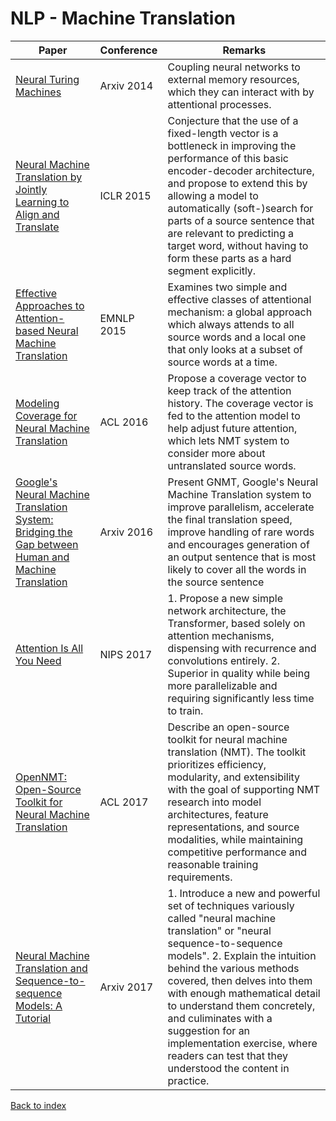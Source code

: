 # NLP - Machine Translation
|Paper|Conference|Remarks
|--|--|--|
|[Neural Turing Machines](https://arxiv.org/pdf/1410.5401)|Arxiv 2014|Coupling neural networks to external memory resources, which they can interact with by attentional processes.|
|[Neural Machine Translation by Jointly Learning to Align and Translate](https://arxiv.org/pdf/1409.0473)|ICLR 2015|Conjecture that the use of a fixed-length vector is a bottleneck in improving the performance of this basic encoder-decoder architecture, and propose to extend this by allowing a model to automatically (soft-)search for parts of a source sentence that are relevant to predicting a target word, without having to form these parts as a hard segment explicitly.|
|[Effective Approaches to Attention-based Neural Machine Translation](https://arxiv.org/pdf/1508.04025)|EMNLP 2015|Examines two simple and effective classes of attentional mechanism: a global approach which always attends to all source words and a local one that only looks at a subset of source words at a time.|
|[Modeling Coverage for Neural Machine Translation](https://arxiv.org/pdf/1601.04811)|ACL 2016|Propose a coverage vector to keep track of the attention history. The coverage vector is fed to the attention model to help adjust future attention, which lets NMT system to consider more about untranslated source words.|
|[Google's Neural Machine Translation System: Bridging the Gap between Human and Machine Translation](https://arxiv.org/pdf/1609.08144)|Arxiv 2016|Present GNMT, Google's Neural Machine Translation system to improve parallelism, accelerate the final translation speed, improve handling of rare words and encourages generation of an output sentence that is most likely to cover all the words in the source sentence|
|[Attention Is All You Need](https://papers.nips.cc/paper/7181-attention-is-all-you-need.pdf)|NIPS 2017|1. Propose a new simple network architecture, the Transformer, based solely on attention mechanisms, dispensing with recurrence and convolutions entirely. 2. Superior in quality while being more parallelizable and requiring significantly less time to train.|
|[OpenNMT: Open-Source Toolkit for Neural Machine Translation](https://arxiv.org/pdf/1701.02810)|ACL 2017|Describe an open-source toolkit for neural machine translation (NMT). The toolkit prioritizes efficiency, modularity, and extensibility with the goal of supporting NMT research into model architectures, feature representations, and source modalities, while maintaining competitive performance and reasonable training requirements.|
|[Neural Machine Translation and Sequence-to-sequence Models: A Tutorial](https://arxiv.org/pdf/1703.01619)|Arxiv 2017|1. Introduce a new and powerful set of techniques variously called "neural machine translation" or "neural sequence-to-sequence models". 2. Explain the intuition behind the various methods covered, then delves into them with enough mathematical detail to understand them concretely, and culiminates with a suggestion for an implementation exercise, where readers can test that they understood the content in practice.|

[Back to index](../README.md)

<!--stackedit_data:
eyJoaXN0b3J5IjpbLTQzOTA3ODk0LDE0MjAyMjkyMTQsNTcwMz
k4MTEyLDk2NDk5MTcyMywyMTI0NTA4MDk5LC0xMTc4MTM1NjEy
LDc3NTkzNDU4MV19
-->
